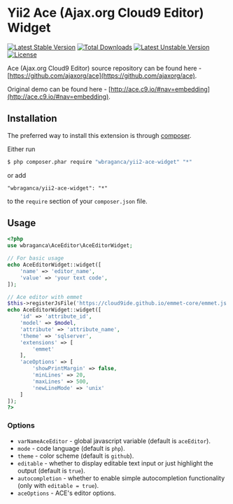 Yii2 Ace (Ajax.org Cloud9 Editor) Widget
========================================

[![Latest Stable Version](https://poser.pugx.org/wbraganca/yii2-ace-widget/v/stable.svg)](https://packagist.org/packages/wbraganca/yii2-ace-widget)
[![Total Downloads](https://poser.pugx.org/wbraganca/yii2-ace-widget/downloads.svg)](https://packagist.org/packages/wbraganca/yii2-ace-widget) 
[![Latest Unstable Version](https://poser.pugx.org/wbraganca/yii2-ace-widget/v/unstable.svg)](https://packagist.org/packages/wbraganca/yii2-ace-widget) 
[![License](https://poser.pugx.org/wbraganca/yii2-ace-widget/license.svg)](https://packagist.org/packages/wbraganca/yii2-ace-widget)

Ace (Ajax.org Cloud9 Editor) source repository can be found here - [https://github.com/ajaxorg/ace](https://github.com/ajaxorg/ace).

Original demo can be found here - [http://ace.c9.io/#nav=embedding](http://ace.c9.io/#nav=embedding).

## Installation

The preferred way to install this extension is through [composer](http://getcomposer.org/download/).

Either run

```bash
$ php composer.phar require "wbraganca/yii2-ace-widget" "*"
```

or add

```
"wbraganca/yii2-ace-widget": "*"
```

to the `require` section of your `composer.json` file.

## Usage

```php
<?php
use wbraganca\AceEditor\AceEditorWidget;

// For basic usage
echo AceEditorWidget::widget([
    'name' => 'editor_name',
    'value' => 'your text code',
]);

// Ace editor with emmet
$this->registerJsFile('https://cloud9ide.github.io/emmet-core/emmet.js');
echo AceEditorWidget::widget([
    'id' => 'attribute_id',
    'model' => $model,
    'attribute' => 'attribute_name',
    'theme' => 'sqlserver',
    'extensions' => [
        'emmet'
    ],
    'aceOptions' => [
        'showPrintMargin' => false,
        'minLines' => 20,
        'maxLines' => 500,
        'newLineMode' => 'unix'
    ]
]);
?>
```

### Options

- `varNameAceEditor` - global javascript variable (default is `aceEditor`).
- `mode` - code language (default is `php`).
- `theme` - color scheme (default is `github`).
- `editable` - whether to display editable text input or just highlight the output (default is `true`).
- `autocompletion` - whether to enable simple autocompletion functionality (only with `editable = true`).
- `aceOptions` - ACE's editor options.
